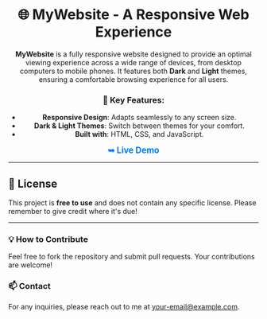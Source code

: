 <div align="center">

# 🌐 MyWebsite - A Responsive Web Experience

**MyWebsite** is a fully responsive website designed to provide an optimal viewing experience across a wide range of devices, from desktop computers to mobile phones. It features both **Dark** and **Light** themes, ensuring a comfortable browsing experience for all users.

### 🚀 Key Features:
- **Responsive Design**: Adapts seamlessly to any screen size.
- **Dark & Light Themes**: Switch between themes for your comfort.
- **Built with**: HTML, CSS, and JavaScript.

<a href="https://mahekkevat.github.io/mywesbite/" style="font-size: 1.2em; color: #007BFF; text-decoration: none;"><strong>➥ Live Demo</strong></a>

</div>

---

## 📜 License

This project is **free to use** and does not contain any specific license. Please remember to give credit where it's due!

---

### 💡 How to Contribute
Feel free to fork the repository and submit pull requests. Your contributions are welcome!

### 📫 Contact
For any inquiries, please reach out to me at [your-email@example.com](mailto:your-email@example.com).

